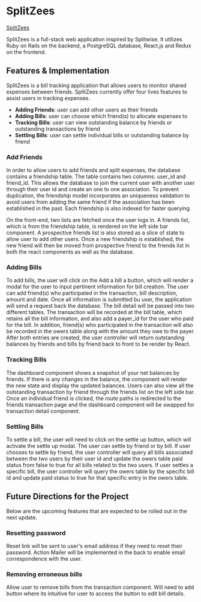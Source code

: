 # SplitZees

[SplitZees][heroku]

[heroku]: http://www.splitzees.club/

SplitZees is a full-stack web application inspired by Splitwise.  It utilizes Ruby on Rails on the backend, a PostgreSQL database, React.js and Redux on the frontend.

## Features & Implementation

SplitZees is a bill tracking application that allows users to monitor shared expenses between friends.  SplitZees currently offer four lives features to assist users in tracking expenses.

  * **Adding Friends**: user can add other users as their friends
  * **Adding Bills**: user can choose which friend(s) to allocate expenses to
  * **Tracking Bills**: user can view outstanding balance by friends or outstanding transactions by friend
  * **Settling Bills**: user can settle individual bills or outstanding balance by friend

### Add Friends

In order to allow users to add friends and split expenses, the database contains a friendship table.  The table contains two columns: user_id and friend_id.  This allows the database to join the current user with another user through their user id and create an one to one association.  To prevent duplication, the friendship model incorporates an uniqueness validation to avoid users from adding the same friend if the association has been established in the past.  Each friendship is also indexed for faster querying.

On the front-end, two lists are fetched once the user logs in.  A friends list, which is from the friendship table, is rendered on the left side bar component. A prospective friends list is also stored as a slice of state to allow user to add other users.  Once a new friendship is established, the new friend will then be moved from prospective friend to the friends list in both the react components as well as the database.

### Adding Bills

To add bills, the user will click on the Add a bill a button, which will render a modal for the user to input pertinent information for bill creation.  The user can add friend(s) who participated in the transaction, bill description, amount and date.  Once all information is submitted bu user, the application will send a request back the database.  The bill detail will be passed into two different tables.  The transaction will be recorded at the bill table, which retains all the bill information, and also add a payer_id for the user who paid for the bill.  In addition, friend(s) who participated in the transaction will also be recorded in the owers table along with the amount they owe to the payer.  After both entries are created, the user controller will return outstanding balances by friends and bills by friend back to front to be render by React.  

### Tracking Bills

The dashboard component shows a snapshot of your net balances by friends.  If there is any changes in the balance, the component will render the new state and display the updated balances.  Users can also view all the outstanding transaction by friend through the friends list on the left side bar.  Once an individual friend is clicked, the route paths is redirected to the friends transaction page and the dashboard component will be swapped for transaction detail component.  

### Settling Bills

To settle a bill, the user will need to click on the settle up button, which will activate the settle up modal.  The user can settle by friend or by bill.  If user chooses to settle by friend, the user controller will query all bills associated between the two users by their user id and update the owers table paid status from false to true for all bills related to the two users.  If user settles a specific bill, the user controller will query the owers table by the specific bill id and update paid status to true for that specific entry in the owers table.  

## Future Directions for the Project

Below are the upcoming features that are expected to be rolled out in the next update.

### Resetting password

Reset link will be sent to user's email address if they need to reset their password.  Action Mailer will be implemented in the back to enable email correspondence with the user.

### Removing erroneous bills

Allow user to remove bills from the transaction component.  Will need to add button where its intuitive for user to access the button to edit bill details.  
